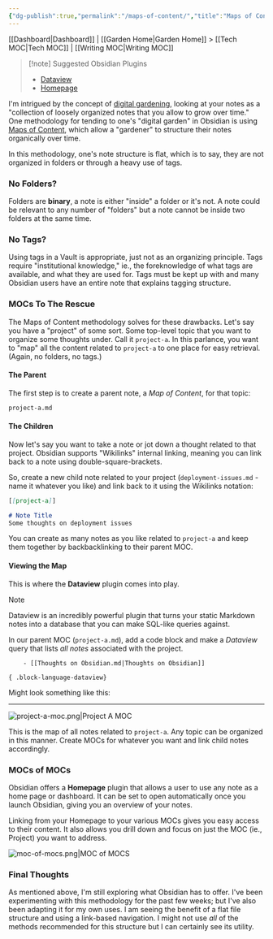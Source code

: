 ```yaml
---
{"dg-publish":true,"permalink":"/maps-of-content/","title":"Maps of Content","hide":true,"tags":["obsidian","draft"],"noteIcon":"","created":"2024-09-20T11:07:09.292-07:00","updated":"2024-09-20T14:29:13.403-07:00"}
---
```


[[Dashboard\|Dashboard]] | [[Garden Home\|Garden Home]] > [[Tech MOC\|Tech MOC]] | [[Writing MOC\|Writing MOC]]

>[!note] Suggested Obsidian Plugins
>- [Dataview](https://github.com/blacksmithgu/obsidian-dataview)
>- [Homepage](https://github.com/mirnovov/obsidian-homepage)

I'm intrigued by the concept of [digital gardening]( https://maggieappleton.com/garden-history), looking at your notes as a "collection of loosely organized notes that you allow to grow over time." One methodology for tending to one's "digital garden" in Obsidian is using [Maps of Content](https://obsidian.rocks/maps-of-content-effortless-organization-for-notes/), which allow a "gardener" to structure their notes organically over time.

In this methodology, one's note structure is flat, which is to say, they are not organized in folders or through a heavy use of tags. 

### No Folders?
Folders are **binary**, a note is either "inside" a folder or it's not. A note could be relevant to any number of "folders" but a note cannot be inside two folders at the same time.

### No Tags?
Using tags in a Vault is appropriate, just not as an organizing principle. Tags require "institutional knowledge," ie., the foreknowledge of what tags are available, and what they are used for. Tags must be kept up with and many Obsidian users have an entire note that explains tagging structure.

### MOCs To The Rescue
The Maps of Content methodology solves for these drawbacks. Let's say you have a "project" of some sort. Some top-level topic that you want to organize some thoughts under. Call it `project-a`. In this parlance, you want to "map" all the content related to `project-a` to one place for easy retrieval. (Again, no folders, no tags.)

#### The Parent
The first step is to create a parent note, a *Map of Content*, for that topic:
```Markdown
project-a.md
```

#### The Children
Now let's say you want to take a note or jot down a thought related to that project. Obsidian supports "Wikilinks" internal linking, meaning you can link back to a note using double-square-brackets.

So, create a new child note related to your project (`deployment-issues.md` - name it whatever you like) and link back to it using the Wikilinks notation:

```Markdown
[[project-a]]

# Note Title
Some thoughts on deployment issues
```

You can create as many notes as you like related to `project-a` and keep them together by backbacklinking to their parent MOC.

#### Viewing the Map
This is where the **Dataview** plugin comes into play. 

>[!note]
>Dataview is an incredibly powerful plugin that turns your static Markdown notes into a database that you can make SQL-like queries against.

In our parent MOC (`project-a.md`), add a code block and make a *Dataview* query that lists *all notes* associated with the project. 

```
	- [[Thoughts on Obsidian.md|Thoughts on Obsidian]]

{ .block-language-dataview}
```

 Might look something like this: 

---

![project-a-moc.png|Project A MOC](/img/user/attachments/project-a-moc.png)

This is the map of all notes related to `project-a`. Any topic can be organized in this manner. Create MOCs for whatever  you want and link child notes accordingly. 
### MOCs of MOCs
Obsidian offers a **Homepage** plugin that allows a user to use any note as a home page or dashboard. It can be set to open automatically once you launch Obsidian, giving you an overview of your notes. 

Linking from your Homepage to your various MOCs gives you easy access to their content. It also allows you drill down and focus on just the MOC (ie., Project) you want to address.

![moc-of-mocs.png|MOC of MOCS](/img/user/attachments/moc-of-mocs.png)
### Final Thoughts
As mentioned above, I'm still exploring what Obsidian has to offer. I've been experimenting with this methodology for the past few weeks; but I've also been adapting it for my own uses. I am seeing the benefit of a flat file structure and using a link-based navigation. I might not use *all* of the methods recommended for this structure but I can certainly see its utility.